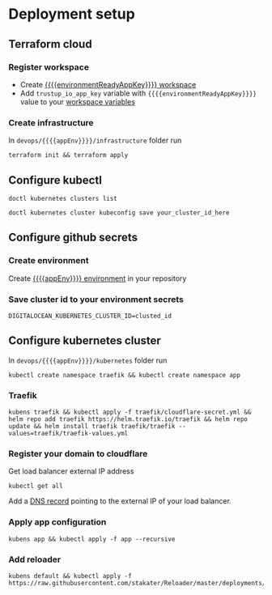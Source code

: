 # Deployment setup

## Terraform cloud

### Register workspace

- Create [{{{{environmentReadyAppKey}}}} workspace](https://app.terraform.io/app/{{{{terraformCloudOrganizationName}}}}/workspaces/new)
- Add `trustup_io_app_key` variable with `{{{{environmentReadyAppKey}}}}` value to your [workspace variables](https://app.terraform.io/app/{{{{terraformCloudOrganizationName}}}}/workspaces/{{{{appKey}}}}/variables)

### Create infrastructure

In `devops/{{{{appEnv}}}}/infrastructure` folder run

```shell
terraform init && terraform apply
```

## Configure kubectl

```shell
doctl kubernetes clusters list
```

```shell
doctl kubernetes cluster kubeconfig save your_cluster_id_here
```

## Configure github secrets

### Create environment

Create [{{{{appEnv}}}} environment](https://github.com/{{{{githubOrganizationName}}}}/{{{{appKey}}}}/settings/environments) in your repository

### Save cluster id to your environment secrets

```shell
DIGITALOCEAN_KUBERNETES_CLUSTER_ID=clusted_id
```

## Configure kubernetes cluster

In `devops/{{{{appEnv}}}}/kubernetes` folder run

```shell
kubectl create namespace traefik && kubectl create namespace app
```

### Traefik

```shell
kubens traefik && kubectl apply -f traefik/cloudflare-secret.yml && helm repo add traefik https://helm.traefik.io/traefik && helm repo update && helm install traefik traefik/traefik --values=traefik/traefik-values.yml
```

### Register your domain to cloudflare

Get load balancer external IP address

```shell
kubectl get all
```

Add a [DNS record](https://dash.cloudflare.com) pointing to the external IP of your load balancer.

### Apply app configuration

```shell
kubens app && kubectl apply -f app --recursive
```

### Add reloader

```shell
kubens default && kubectl apply -f https://raw.githubusercontent.com/stakater/Reloader/master/deployments/kubernetes/reloader.yaml
```
